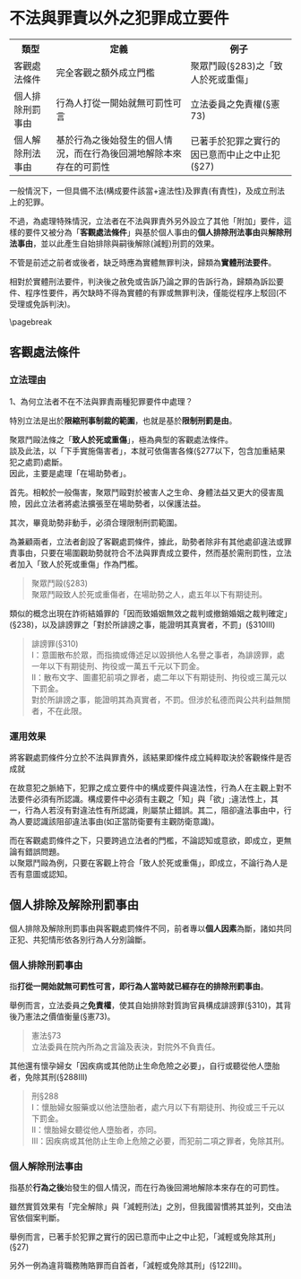 # 不法與罪責以外之犯罪成立要件

<table>
  <tr>
    <th>類型</th>
    <th>定義</th>
    <th>例子</th>
  </tr>
  <tr>
    <td>客觀處法條件</td>
    <td>完全客觀之額外成立門檻</td>
    <td>聚眾鬥毆(§283)之「致人於死或重傷」</td>
  </tr>
  <tr>
    <td>個人排除刑罰事由</td>
    <td>行為人打從一開始就無可罰性可言</td>
    <td>立法委員之免責權(§憲73)</td>
  </tr>
  <tr>
    <td>個人解除刑法事由</td>
    <td>基於行為之後始發生的個人情況，而在行為後回溯地解除本來存在的可罰性</td>
    <td>已著手於犯罪之實行的因已意而中止之中止犯(§27)</td>
  </tr>
</table>

一般情況下，一但具備不法(構成要件該當+違法性)及罪責(有責性)，及成立刑法上的犯罪。

不過，為處理特殊情況，立法者在不法與罪責外另外設立了其他「附加」要件，這樣的要件又被分為「**客觀處法條件**」與基於個人事由的**個人排除刑法事由**與**解除刑法事由**，並以此產生自始排除與嗣後解除(減輕)刑罰的效果。

不管是前述之前者或後者，缺乏時應為實體無罪判決，歸類為**實體刑法要件**。

相對於實體刑法要件，判決後之赦免或告訴乃論之罪的告訴行為，歸類為訴訟要件、程序性要件，再欠缺時不得為實體的有罪或無罪判決，僅能從程序上駁回(不受理或免訴判決)。

\pagebreak

## 客觀處法條件

### 立法理由

1、為何立法者不在不法與罪責兩種犯罪要件中處理？

特別立法是出於**限縮刑事制裁的範圍**，也就是基於**限制刑罰是由**。

聚眾鬥毆法條之「**致人於死或重傷**」，極為典型的客觀處法條件。<br>
談及此法，以「下手實施傷害者」，本就可依傷害各條(§277以下，包含加重結果犯之處罰)處斷。<br>
因此，主要是處理「在場助勢者」。

首先。相較於一般傷害，聚眾鬥毆對於被害人之生命、身體法益又更大的侵害風險，因此立法者將處法擴張至在場助勢者，以保護法益。

其次，畢竟助勢非動手，必須合理限制刑罰範圍。

為兼顧兩者，立法者創設了客觀處罰條件，據此，助勢者除非有其他處卻違法或罪責事由，只要在場圍觀助勢就符合不法與罪責成立要件，然而基於需刑罰性，立法者加入「致人於死或重傷」作為門檻。

>聚眾鬥毆(§283)<br>
聚眾鬥毆致人於死或重傷者，在場助勢之人，處五年以下有期徒刑。


類似的概念出現在詐術結婚罪的「因而致婚姻無效之裁判或撤銷婚姻之裁判確定」(§238)，以及誹謗罪之「對於所誹謗之事，能證明其真實者，不罰」(§310III)

>誹謗罪(§310)<br>
I：意圖散布於眾，而指摘或傳述足以毀損他人名譽之事者，為誹謗罪，處一年以下有期徒刑、拘役或一萬五千元以下罰金。<br>
II：散布文字、圖畫犯前項之罪者，處二年以下有期徒刑、拘役或三萬元以下罰金。<br>
對於所誹謗之事，能證明其為真實者，不罰。但涉於私德而與公共利益無關者，不在此限。

### 運用效果

將客觀處罰條件分立於不法與罪責外，該結果即條件成立純粹取決於客觀條件是否成就

在故意犯之脈絡下，犯罪之成立要件中的構成要件與違法性，行為人在主觀上對不法要件必須有所認識。構成要件中必須有主觀之「知」與「欲」;違法性上，其一，行為人若沒有對違法性有所認識，則屬禁止錯誤。其二，阻卻違法事由中，行為人要認識該阻卻違法事由(如正當防衛要有主觀防衛意識)。



而在客觀處罰條件之下，只要跨過立法者的門檻，不論認知或意欲，即成立，更無論有錯誤問題。<br>
以聚眾鬥毆為例，只要在客觀上符合「致人於死或重傷」，即成立，不論行為人是否有意圖或認知。

## 個人排除及解除刑罰事由

個人排除及解除刑罰事由與客觀處罰條件不同，前者專以**個人因素**為斷，諸如共同正犯、共犯情形依各別行為人分別論斷。


### 個人排除刑罰事由

指**打從一開始就無可罰性可言，即行為人當時就已經存在的排除刑罰事由**。

舉例而言，立法委員之**免責權**，使其自始排除對質詢官員構成誹謗罪(§310)，其背後乃憲法之價值衡量(§憲73)。

>憲法§73<br>
立法委員在院內所為之言論及表決，對院外不負責任。


其他還有懷孕婦女「因疾病或其他防止生命危險之必要」，自行或聽從他人墮胎者，免除其刑(§288III)

> 刑§288<br>
I：懷胎婦女服藥或以他法墮胎者，處六月以下有期徒刑、拘役或三千元以下罰金。<br>
II：懷胎婦女聽從他人墮胎者，亦同。<br>
III：因疾病或其他防止生命上危險之必要，而犯前二項之罪者，免除其刑。


### 個人解除刑法事由

指基於**行為之後**始發生的個人情況，而在行為後回溯地解除本來存在的可罰性。

雖然實質效果有「完全解除」與「減輕刑法」之別，但我國習慣將其並列，交由法官依個案判斷。

舉例而言，已著手於犯罪之實行的因已意而中止之中止犯，「減輕或免除其刑」(§27)

另外一例為違背職務賄賂罪而自首者，「減輕或免除其刑」(§122III)。






